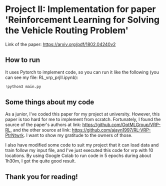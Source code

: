 # Project II: Implementation for paper 'Reinforcement Learning for Solving the Vehicle Routing Problem'
Link of the paper: https://arxiv.org/pdf/1802.04240v2

## How to run
It uses Pytorch to implement code, so you can run it like the following (you can see my file: RL_vrp_prjII.ipynb):
```python
!python3 main.py
```
## Some things about my code
As a junior, I've coded this paper for my project at university. However, this paper is too hard for me to implement from scratch. Fortunately, I found the source of the paper's authors at link: https://github.com/OptMLGroup/VRP-RL, and the other source at link: https://github.com/ajayn1997/RL-VRP-PtrNtwrk. I want to show my gratitude to the owners of those.

I also have modified some code to suit my project that it can load data and train follow my input file, and I've just executed this code for vrp with 10 locations. By using Google Colab to run code in 5 epochs during about 1h30m, I got the quite good result.

## Thank you for reading!

